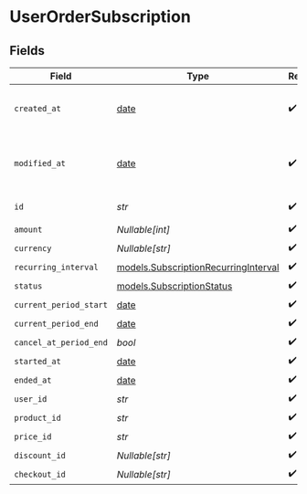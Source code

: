 # UserOrderSubscription


## Fields

| Field                                                                              | Type                                                                               | Required                                                                           | Description                                                                        |
| ---------------------------------------------------------------------------------- | ---------------------------------------------------------------------------------- | ---------------------------------------------------------------------------------- | ---------------------------------------------------------------------------------- |
| `created_at`                                                                       | [date](https://docs.python.org/3/library/datetime.html#date-objects)               | :heavy_check_mark:                                                                 | Creation timestamp of the object.                                                  |
| `modified_at`                                                                      | [date](https://docs.python.org/3/library/datetime.html#date-objects)               | :heavy_check_mark:                                                                 | Last modification timestamp of the object.                                         |
| `id`                                                                               | *str*                                                                              | :heavy_check_mark:                                                                 | The ID of the object.                                                              |
| `amount`                                                                           | *Nullable[int]*                                                                    | :heavy_check_mark:                                                                 | N/A                                                                                |
| `currency`                                                                         | *Nullable[str]*                                                                    | :heavy_check_mark:                                                                 | N/A                                                                                |
| `recurring_interval`                                                               | [models.SubscriptionRecurringInterval](../models/subscriptionrecurringinterval.md) | :heavy_check_mark:                                                                 | N/A                                                                                |
| `status`                                                                           | [models.SubscriptionStatus](../models/subscriptionstatus.md)                       | :heavy_check_mark:                                                                 | N/A                                                                                |
| `current_period_start`                                                             | [date](https://docs.python.org/3/library/datetime.html#date-objects)               | :heavy_check_mark:                                                                 | N/A                                                                                |
| `current_period_end`                                                               | [date](https://docs.python.org/3/library/datetime.html#date-objects)               | :heavy_check_mark:                                                                 | N/A                                                                                |
| `cancel_at_period_end`                                                             | *bool*                                                                             | :heavy_check_mark:                                                                 | N/A                                                                                |
| `started_at`                                                                       | [date](https://docs.python.org/3/library/datetime.html#date-objects)               | :heavy_check_mark:                                                                 | N/A                                                                                |
| `ended_at`                                                                         | [date](https://docs.python.org/3/library/datetime.html#date-objects)               | :heavy_check_mark:                                                                 | N/A                                                                                |
| `user_id`                                                                          | *str*                                                                              | :heavy_check_mark:                                                                 | N/A                                                                                |
| `product_id`                                                                       | *str*                                                                              | :heavy_check_mark:                                                                 | N/A                                                                                |
| `price_id`                                                                         | *str*                                                                              | :heavy_check_mark:                                                                 | N/A                                                                                |
| `discount_id`                                                                      | *Nullable[str]*                                                                    | :heavy_check_mark:                                                                 | N/A                                                                                |
| `checkout_id`                                                                      | *Nullable[str]*                                                                    | :heavy_check_mark:                                                                 | N/A                                                                                |